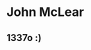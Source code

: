 # John McLear

## 1337o     :)

<irame src="https://video.etherpad.com/p/footest" width=100% height=300px></iframe> 
  
